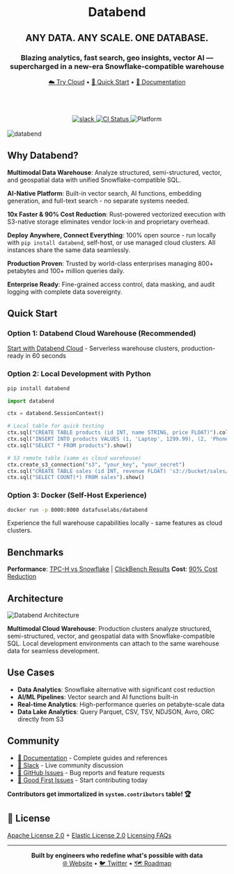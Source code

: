 <h1 align="center">Databend</h1>
<h2 align="center">ANY DATA. ANY SCALE. ONE DATABASE.</h2>
<h3 align="center">Blazing analytics, fast search, geo insights, vector AI — supercharged in a new-era Snowflake-compatible warehouse</h3>

<div align="center">

<a href="https://databend.com/">☁️ Try Cloud</a> •
<a href="#quick-start">🚀 Quick Start</a> •
<a href="https://docs.databend.com/">📖 Documentation</a>

<br><br>

<a href="https://link.databend.com/join-slack">
<img src="https://img.shields.io/badge/slack-databend-0abd59?logo=slack" alt="slack" />
</a>
<a href="https://github.com/databendlabs/databend/actions/workflows/release.yml">
<img src="https://img.shields.io/github/actions/workflow/status/datafuselabs/databend/release.yml?branch=main" alt="CI Status" />
</a>
<img src="https://img.shields.io/badge/Platform-Linux%2C%20macOS%2C%20ARM-green.svg?style=flat" alt="Platform" />

</div>

<br>

<img src="https://github.com/databendlabs/databend/assets/172204/9997d8bc-6462-4dbd-90e3-527cf50a709c" alt="databend" />

## Why Databend?

**Multimodal Data Warehouse**: Analyze structured, semi-structured, vector, and geospatial data with unified Snowflake-compatible SQL.

**AI-Native Platform**: Built-in vector search, AI functions, embedding generation, and full-text search - no separate systems needed.

**10x Faster & 90% Cost Reduction**: Rust-powered vectorized execution with S3-native storage eliminates vendor lock-in and proprietary overhead.

**Deploy Anywhere, Connect Everything**: 100% open source - run locally with `pip install databend`, self-host, or use managed cloud clusters. All instances share the same data seamlessly.

**Production Proven**: Trusted by world-class enterprises managing 800+ petabytes and 100+ million queries daily.

**Enterprise Ready**: Fine-grained access control, data masking, and audit logging with complete data sovereignty.

## Quick Start

### Option 1: Databend Cloud Warehouse (Recommended)
[Start with Databend Cloud](https://docs.databend.com/guides/cloud/) - Serverless warehouse clusters, production-ready in 60 seconds

### Option 2: Local Development with Python
```bash
pip install databend
```

```python
import databend

ctx = databend.SessionContext()

# Local table for quick testing
ctx.sql("CREATE TABLE products (id INT, name STRING, price FLOAT)").collect()
ctx.sql("INSERT INTO products VALUES (1, 'Laptop', 1299.99), (2, 'Phone', 899.50)").collect()
ctx.sql("SELECT * FROM products").show()

# S3 remote table (same as cloud warehouse)
ctx.create_s3_connection("s3", "your_key", "your_secret")
ctx.sql("CREATE TABLE sales (id INT, revenue FLOAT) 's3://bucket/sales/' CONNECTION=(connection_name='s3')").collect()
ctx.sql("SELECT COUNT(*) FROM sales").show()
```

### Option 3: Docker (Self-Host Experience)
```bash
docker run -p 8000:8000 datafuselabs/databend
```
Experience the full warehouse capabilities locally - same features as cloud clusters.

## Benchmarks

**Performance**: [TPC-H vs Snowflake](https://docs.databend.com/guides/benchmark/tpch) | [ClickBench Results](https://www.databend.com/blog/category-product/clickbench-databend-top)
**Cost**: [90% Cost Reduction](https://docs.databend.com/guides/benchmark/data-ingest)

## Architecture

![Databend Architecture](https://github.com/databendlabs/databend/assets/172204/68b1adc6-0ec1-41d4-9e1d-37b80ce0e5ef)

**Multimodal Cloud Warehouse**: Production clusters analyze structured, semi-structured, vector, and geospatial data with Snowflake-compatible SQL. Local development environments can attach to the same warehouse data for seamless development.

## Use Cases

- **Data Analytics**: Snowflake alternative with significant cost reduction
- **AI/ML Pipelines**: Vector search and AI functions built-in
- **Real-time Analytics**: High-performance queries on petabyte-scale data
- **Data Lake Analytics**: Query Parquet, CSV, TSV, NDJSON, Avro, ORC directly from S3

## Community

- [📖 Documentation](https://docs.databend.com/) - Complete guides and references
- [💬 Slack](https://link.databend.com/join-slack) - Live community discussion
- [🐛 GitHub Issues](https://github.com/databendlabs/databend/issues) - Bug reports and feature requests
- [🎯 Good First Issues](https://link.databend.com/i-m-feeling-lucky) - Start contributing today

**Contributors get immortalized in `system.contributors` table! 🏆**

## 📄 License

[Apache License 2.0](licenses/Apache-2.0.txt) + [Elastic License 2.0](licenses/Elastic.txt)
[Licensing FAQs](https://docs.databend.com/guides/products/dee/license)

---

<div align="center">
<strong>Built by engineers who redefine what's possible with data</strong><br>
<a href="https://databend.com">🌐 Website</a> •
<a href="https://x.com/DatabendLabs">🐦 Twitter</a> •
<a href="https://github.com/databendlabs/databend/issues/14167">🗺️ Roadmap</a>
</div>
